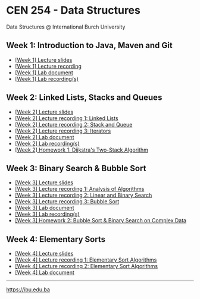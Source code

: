 # CEN 254 - Data Structures
Data Structures @ International Burch University

## Week 1: Introduction to Java, Maven and Git
- [[Week 1] Lecture slides](https://docs.google.com/presentation/d/1wh1t7u2Np5NT9IeMlpjVvc9cqv_b5A0tl1WmwWwT7SA/edit#slide=id.p)
- [[Week 1] Lecture recording](https://drive.google.com/file/d/1LHXO8c7ZOJdKzE-x5PnvL_6_h5LLal7d/view?usp=sharing)
- [[Week 1] Lab document](https://docs.google.com/document/d/1J3SyZLLfB4Mf1pDMsMvifTQpy-438p6c286t4PJup0M/edit?usp=sharing)
- [[Week 1] Lab recording(s)](https://drive.google.com/drive/folders/1yst3QwguL_CRwnplWARVngIgLFzhzTPW?usp=sharing)

## Week 2: Linked Lists, Stacks and Queues
- [[Week 2] Lecture slides](https://docs.google.com/presentation/d/1PAC-ydkvqi7T8-q8-YoDfUP3jEk_OgFjU28ROYIqskY/edit?usp=sharing)
- [[Week 2] Lecture recording 1: Linked Lists](https://drive.google.com/file/d/18TYmLLzxtxd_SwOYe2pMUu4eBz_-HakT/view?usp=sharing)
- [[Week 2] Lecture recording 2: Stack and Queue](https://drive.google.com/file/d/1GJBxO54y8nkO6eZRsiXlZU0eA4cDzQ8m/view?usp=sharing)
- [[Week 2] Lecture recording 3: Iterators](https://drive.google.com/file/d/14LSEEGCpPlWxFF_usyrnGYRuwTlrN7xY/view?usp=sharing)
- [[Week 2] Lab document](https://docs.google.com/document/d/1eQQoIhXq9WvBMH8_jcKH5eOKDMPOdLE6WOXJkMNFsBE/edit?usp=sharing)
- [[Week 2] Lab recording(s)](https://drive.google.com/drive/folders/1NJIdWygZ0Lcwykv39MBaonxaViEYwxyA?usp=sharing)
- [[Week 2] Homework 1: Dijkstra's Two-Stack Algorithm](https://docs.google.com/document/d/1rc9kkY-ZlWBtONLKLbaISnNmMzYC48nHjvmEnYImIoQ/edit?usp=sharing)

## Week 3: Binary Search & Bubble Sort
- [[Week 3] Lecture slides](https://docs.google.com/presentation/d/1ATS7OAQR4QywQFdPKuruJxzKfOhx-Lp7y4m3iVL4bFM/edit?usp=sharing)
- [[Week 3] Lecture recording 1: Analysis of Algorithms](https://drive.google.com/file/d/1GLAKdgVfOTJ9RYLyjC2QtTh43_LSv4GL/view?usp=sharing)
- [[Week 3] Lecture recording 2: Linear and Binary Search](https://drive.google.com/file/d/1I4WWeDfXzXddtjHrs5Ad906xqMpIe8e7/view?usp=sharing)
- [[Week 3] Lecture recording 3: Bubble Sort](https://drive.google.com/file/d/1f8hRvigoyYKVwrnhFXyKfUslq0oIyTNU/view?usp=sharing)
- [[Week 3] Lab document](https://docs.google.com/document/d/1QBnPjTJUHQ0-8Inva8qRIogt85dv1P6OUMlae_ewKIM/edit?usp=sharing)
- [[Week 3] Lab recording(s)](https://drive.google.com/drive/folders/1EhsG2xL7AAbmBBMVrAOhw8EAJr07__iF?usp=sharing)
- [[Week 3] Homework 2: Bubble Sort & Binary Search on Complex Data](https://docs.google.com/document/d/1cWI_Wb8jiYfG_QDaGjIl4wmPvF1VcWNenayQJ3ulUV4/edit?usp=sharing)


## Week 4: Elementary Sorts
- [[Week 4] Lecture slides](https://docs.google.com/presentation/d/1WBuj9v-5RzXjB6kNMpEl6Tz7-syS7Hg0bzQoien0aMc/edit?usp=sharing)
- [[Week 4] Lecture recording 1: Elementary Sort Algorithms](https://drive.google.com/file/d/1X2aN-mKy9vsHuZPiOFjcKloysjdw9GL-/view?usp=sharing)
- [[Week 4] Lecture recording 2: Elementary Sort Algorithms](https://drive.google.com/file/d/1A6sANV5uPEMwATi8ySSi5FesirEM-RmV/view?usp=sharing)
- [[Week 4] Lab document](https://docs.google.com/document/d/1Hk6rVGdzRDgb7P-4h-rJMrlC8NUC2QcTiGSRZPvLmV4/edit?usp=sharing)


---
https://ibu.edu.ba